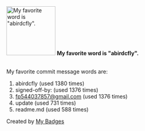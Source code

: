 <img src="https://github.com/my-badges/my-badges/blob/master/src/all-badges/favorite-word/favorite-word.png?raw=true" alt="My favorite word is &quot;abirdcfly&quot;." title="My favorite word is &quot;abirdcfly&quot;." width="128">
<strong>My favorite word is &quot;abirdcfly&quot;.</strong>
<br><br>

My favorite commit message words are:

1. abirdcfly (used 1380 times)
2. signed-off-by: (used 1376 times)
3. <fp544037857@gmail.com> (used 1376 times)
4. update (used 731 times)
5. readme.md (used 588 times)


Created by <a href="https://github.com/my-badges/my-badges">My Badges</a>